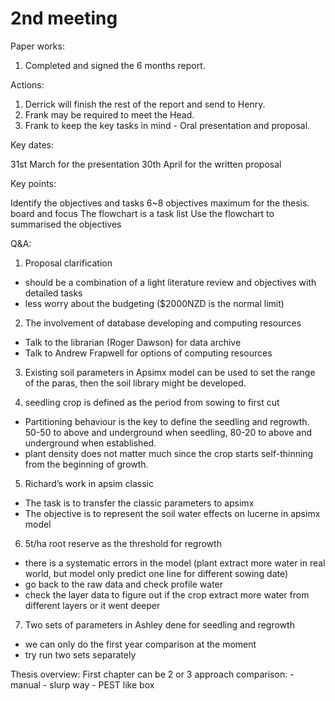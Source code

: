 2nd meeting
================

Paper works:

1.  Completed and signed the 6 months report.

Actions:

1.  Derrick will finish the rest of the report and send to Henry.
2.  Frank may be required to meet the Head.
3.  Frank to keep the key tasks in mind - Oral presentation and
    proposal.

Key dates:

31st March for the presentation 30th April for the written proposal

Key points:

Identify the objectives and tasks 6\~8 objectives maximum for the
thesis. board and focus The flowchart is a task list Use the flowchart
to summarised the objectives

Q\&A:

1.  Proposal clarification

<!-- end list -->

  - should be a combination of a light literature review and objectives
    with detailed tasks
  - less worry about the budgeting ($2000NZD is the normal limit)

<!-- end list -->

2.  The involvement of database developing and computing resources

<!-- end list -->

  - Talk to the librarian (Roger Dawson) for data archive
  - Talk to Andrew Frapwell for options of computing resources

<!-- end list -->

3.  Existing soil parameters in Apsimx model can be used to set the
    range of the paras, then the soil library might be developed.

4.  seedling crop is defined as the period from sowing to first cut

<!-- end list -->

  - Partitioning behaviour is the key to define the seedling and
    regrowth. 50-50 to above and underground when seedling, 80-20 to
    above and underground when established.
  - plant density does not matter much since the crop starts
    self-thinning from the beginning of growth.

<!-- end list -->

5.  Richard’s work in apsim classic

<!-- end list -->

  - The task is to transfer the classic parameters to apsimx
  - The objective is to represent the soil water effects on lucerne in
    apsimx model

<!-- end list -->

6.  5t/ha root reserve as the threshold for regrowth

<!-- end list -->

  - there is a systematic errors in the model (plant extract more water
    in real world, but model only predict one line for different sowing
    date)
  - go back to the raw data and check profile water
  - check the layer data to figure out if the crop extract more water
    from different layers or it went deeper

<!-- end list -->

7.  Two sets of parameters in Ashley dene for seedling and regrowth

<!-- end list -->

  - we can only do the first year comparison at the moment
  - try run two sets separately

Thesis overview: First chapter can be 2 or 3 approach comparison: -
manual - slurp way - PEST like box
